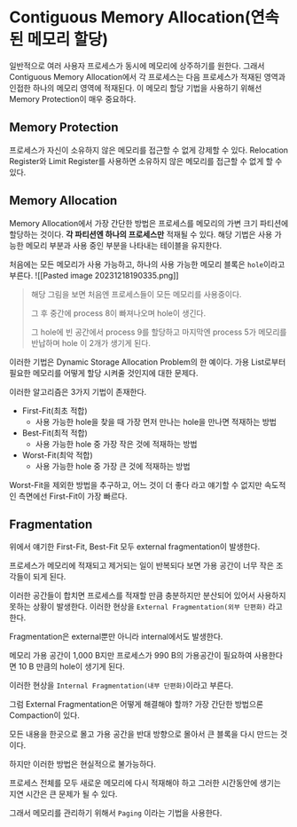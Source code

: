 # Contiguous Memory Allocation(연속된 메모리 할당)

일반적으로 여러 사용자 프로세스가 동시에 메모리에 상주하기를 원한다. 그래서 Contiguous Memory Allocation에서 각 프로세스는 다음 프로세스가 적재된 영역과 인접한 하나의 메모리 영역에 적재된다. 이 메모리 할당 기법을 사용하기 위해선 Memory Protection이 매우 중요하다.

## Memory Protection

프로세스가 자신이 소유하지 않은 메모리를 접근할 수 없게 강제할 수 있다. Relocation Register와 Limit Register를 사용하면 소유하지 않은 메모리를 접근할 수 없게 할 수 있다.

## Memory Allocation

Memory Allocation에서 가장 간단한 방법은 프로세스를 메모리의 가변 크기 파티션에 할당하는 것이다. **각 파티션엔 하나의 프로세스만** 적재될 수 있다. 해당 기법은 사용 가능한 메모리 부분과 사용 중인 부분을 나타내는 테이블을 유지한다.

처음에는 모든 메모리가 사용 가능하고, 하나의 사용 가능한 메모리 블록은 `hole`이라고 부른다. !\[\[Pasted image 20231218190335.png]]

> 해당 그림을 보면 처음엔 프로세스들이 모든 메모리를 사용중이다.
>
> 그 후 중간에 process 8이 빠져나오며 hole이 생긴다.
>
> 그 hole에 빈 공간에서 process 9를 할당하고 마지막엔 process 5가 메모리를 반납하며 hole 이 2개가 생기게 된다.

이러한 기법은 Dynamic Storage Allocation Problem의 한 예이다. 가용 List로부터 필요한 메모리를 어떻게 할당 시켜줄 것인지에 대한 문제다.

이러한 알고리즘은 3가지 기법이 존재한다.

* First-Fit(최초 적합)
  * 사용 가능한 hole을 찾을 때 가장 먼저 만나는 hole을 만나면 적재하는 방법
* Best-Fit(최적 적합)
  * 사용 가능한 hole 중 가장 작은 것에 적재하는 방법
* Worst-Fit(최악 적합)
  * 사용 가능한 hole 중 가장 큰 것에 적재하는 방법

Worst-Fit을 제외한 방법을 추구하고, 어느 것이 더 좋다 라고 얘기할 수 없지만 속도적인 측면에선 First-Fit이 가장 빠르다.

## Fragmentation

위에서 얘기한 First-Fit, Best-Fit 모두 external fragmentation이 발생한다.

프로세스가 메모리에 적재되고 제거되는 일이 반복되다 보면 가용 공간이 너무 작은 조각들이 되게 된다.

이러한 공간들이 합치면 프로세스를 적재할 만큼 충분하지만 분산되어 있어서 사용하지 못하는 상황이 발생한다. 이러한 현상을 `External Fragmentation(외부 단편화)` 라고 한다.

Fragmentation은 external뿐만 아니라 internal에서도 발생한다.

메모리 가용 공간이 1,000 B지만 프로세스가 990 B의 가용공간이 필요하여 사용한다면 10 B 만큼의 hole이 생기게 된다.

이러한 현상을 `Internal Fragmentation(내부 단편화)`이라고 부른다.

그럼 External Fragmentation은 어떻게 해결해야 할까? 가장 간단한 방법으론 Compaction이 있다.

모든 내용을 한곳으로 몰고 가용 공간을 반대 방향으로 몰아서 큰 블록을 다시 만드는 것이다.

하지만 이러한 방법은 현실적으로 불가능하다.

프로세스 전체를 모두 새로운 메모리에 다시 적재해야 하고 그러한 시간동안에 생기는 지연 시간은 큰 문제가 될 수 있다.

그래서 메모리를 관리하기 위해서 `Paging` 이라는 기법을 사용한다.
